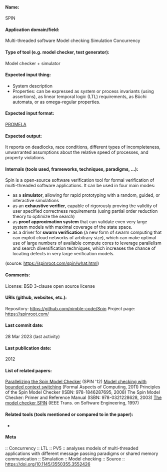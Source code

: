 #### Name:
SPIN

#### Application domain/field:
Multi-threaded software
Model checking
Simulation
Concurrency

#### Type of tool (e.g. model checker, test generator):
Model checker + simulator

#### Expected input thing:
- System description
- Properties: can be expressed as system or process invariants (using assertions), as linear temporal logic (LTL) requirements, as Büchi automata, or as omega-regular properties.

#### Expected input format:
[PROMELA](../Formats/PROMELA.md)

#### Expected output:
It reports on deadlocks, race conditions, different types of incompleteness, unwarranted assumptions about the relative speed of processes, and property violations.

#### Internals (tools used, frameworks, techniques, paradigms, ...):
Spin is a open-source software verification tool for formal verification of multi-threaded software applications. It can be used in four main modes:

- as a **simulator**, allowing for rapid prototyping with a random, guided, or interactive simulations
- as an **exhaustive verifier**, capable of rigorously proving the validity of user specified correctness requirements (using partial order reduction theory to optimize the search)
- as **proof approximation system** that can validate even very large system models with maximal coverage of the state space.
- as a driver for **swarm verification** (a new form of swarm computing that can exploit cloud networks of arbitrary size), which can make optimal use of large numbers of available compute cores to leverage parallelism and search diversification techniques, which increases the chance of locating defects in very large verification models.

(source: https://spinroot.com/spin/what.html)

#### Comments:
License: BSD 3-clause open source license

#### URIs (github, websites, etc.):
Repository: https://github.com/nimble-code/Spin
Project page: https://spinroot.com/

#### Last commit date:
28 Mar 2023 (last activity)

#### Last publication date:
2012

#### List of related papers:
[Parallelizing the Spin Model Checker](https://doi.org/10.1007/978-3-642-31759-0_12) (SPIN '12)
[Model checking with bounded context switching](https://doi.org/10.1007/s00165-010-0160-5) (Formal Aspects of Computing, 2011)
Principles of the Spin Model Checker (ISBN: 978-1846287695, 2008)
The Spin Model Checker: Primer and Reference Manual (ISBN: 978-0321228628, 2003)
[The model checker SPIN](https://doi.org/10.1109/32.588521) (IEEE Trans. on Software Engineering, 1997)

#### Related tools (tools mentioned or compared to in the paper):
-

#### Meta
:: Concurrency
:: LTL
:: PV5 :: analyses models of multi-threaded applications with different message passing paradigms or shared memory communication
:: Simulation
:: Model checking
:: Source :: https://doi.org/10.1145/3550355.3552426
